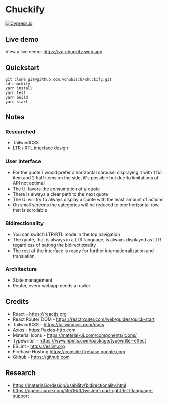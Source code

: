 # Chuckify
[![Cypress.io](https://img.shields.io/badge/tested%20with-Cypress-04C38E.svg)](https://www.cypress.io/)

## Live demo
View a live demo: https://vu-chuckify.web.app

## Quickstart
```
git clone git@github.com:vonubisch/chuckify.git
cd chuckify
yarn install
yarn test
yarn build
yarn start
```

## Notes

### Researched
- TailwindCSS
- LTR / RTL interface design

### User interface
- For the quote I would prefer a horizontal carousel displaying it with 1 full item and 2 half items on the side, it's possible but due to limitations of API not optimal
- The UI favors the consumption of a quote
- There is always a clear path to the next quote
- The UI will try to always display a quote with the least amount of actions
- On small screens the categories will be reduced to one horizontal row that is scrollable

### Bidirectionality
- You can switch LTR/RTL mode in the top navigation
- The quote, that is always in a LTR language, is always displayed as LTR regardless of setting the bidirectionality
- The rest of the interface is ready for further internationalization and translation

### Architecture
- State management
- Router, every webapp needs a router

## Credits
- React - https://reactjs.org
- React Router DOM - https://reactrouter.com/web/guides/quick-start
- TailwindCSS - https://tailwindcss.com/docs
- Axios - https://axios-http.com 
- Material Icons - https://material-ui.com/components/icons/ 
- Typewriter - https://www.npmjs.com/package/typewriter-effect
- ESLint - https://eslint.org
- Firebase Hosting https://console.firebase.google.com
- Github - https://github.com

## Research
- https://material.io/design/usability/bidirectionality.html
- https://opensource.com/life/16/3/twisted-road-right-left-language-support